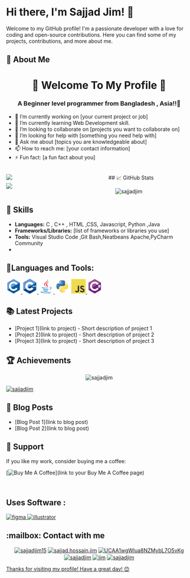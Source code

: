 # Hi there, I'm Sajjad Jim! 👋
Welcome to my GitHub profile! I'm a passionate developer with a love for coding and open-source contributions. Here you can find some of my projects, contributions, and more about me.
## 🌟 About Me
<h1 align="center">🍁 Welcome To My Profile 🍁</h1>
<h3 align="center">A Beginner level programmer  from Bangladesh , Asia!!🥸</h3>
     



- 🔭 I’m currently working on [your current project or job]
- 🌱 I’m currently learning Web Development skill.
- 👯 I’m looking to collaborate on [projects you want to collaborate on]
- 🤔 I’m looking for help with [something you need help with]
- 💬 Ask me about [topics you are knowledgeable about]
- 📫 How to reach me: [your contact information]
- ⚡ Fun fact: [a fun fact about you]


<br>
## 📈 GitHub Stats
<img  align="left" width="55%"  src = "https://github-readme-stats.vercel.app/api?username=sajjadjim&show_icons=true&hide_border=true&&count_private=true&include_all_commits=true" />
<img  align="left" width ="32%"  src = "https://github-readme-stats.vercel.app/api/top-langs/?username=sajjadjim&exclude_repo=KNN-Image-Classification&show_icons=true&hide_border=true&layout=compact&langs_count=10" /> 
<p align="center" align="left" > <img width="50%" src="https://github-readme-streak-stats.herokuapp.com/?user=sajjadjim&" alt="sajjadjim" /> </p>

## 🚀 Skills

- **Languages:** C , C++ , HTML ,CSS, Javascript, Python ,Java
- **Frameworks/Libraries:** [list of frameworks or libraries you use]
- **Tools:** Visual Studio Code ,Git Bash,Neatbeans Apache,PyCharm Community
- <br>
<h2 align="left">🧰Languages and Tools:</h2>
<p align="left"> <a href="https://www.cprogramming.com/" target="_blank" rel="noreferrer"> <img src="https://raw.githubusercontent.com/devicons/devicon/master/icons/c/c-original.svg" alt="c" width="40" height="40"/> </a> <a href="https://www.w3schools.com/cpp/" target="_blank" rel="noreferrer"> <img src="https://raw.githubusercontent.com/devicons/devicon/master/icons/cplusplus/cplusplus-original.svg" alt="cplusplus" width="40" height="40"/> </a> <a href="https://www.w3schools.com/cs/" target="_blank" rel="noreferrer"> </a> <a href="https://www.java.com" target="_blank" rel="noreferrer"> <img src="https://raw.githubusercontent.com/devicons/devicon/master/icons/java/java-original.svg" alt="java" width="40" height="40"/> <a href="https://www.python.org" target="_blank" rel="noreferrer"> <img src="https://raw.githubusercontent.com/devicons/devicon/master/icons/python/python-original.svg" alt="python" width="40" height="40"/></a> <a href="https://developer.mozilla.org/en-US/docs/Web/JavaScript" target="_blank" rel="noreferrer"> <img src="https://raw.githubusercontent.com/devicons/devicon/master/icons/javascript/javascript-original.svg" alt="javascript" width="40" height="40"/> </a> </a>   <img src="https://raw.githubusercontent.com/devicons/devicon/master/icons/csharp/csharp-original.svg" alt="csharp" width="40" height="40"/> 

## 📚 Latest Projects
- [Project 1](link to project) - Short description of project 1
- [Project 2](link to project) - Short description of project 2
- [Project 3](link to project) - Short description of project 3

## 🏆 Achievements
<p align="center" align="left"> <img src="https://komarev.com/ghpvc/?username=sajjadjim&label=Profile%20views&color=0e75b6&style=flat" alt="sajjadjim" /> </p>
<p align="left"> <a href="https://github.com/ryo-ma/github-profile-trophy"><img src="https://github-profile-trophy.vercel.app/?username=sajjadjim" alt="sajjadjim" /></a> </p>




## 📝 Blog Posts
- [Blog Post 1](link to blog post)
- [Blog Post 2](link to blog post)

## 💖 Support

If you like my work, consider buying me a coffee:

[![Buy Me A Coffee](https://img.shields.io/badge/-Buy%20Me%20A%20Coffee-FFDD00?style=flat&logo=buy-me-a-coffee&logoColor=black)](link to your Buy Me A Coffee page)



<br>
<h2 align="left"> Uses Software :</h2>
<p align="left">
</p>
<p align="left"> </a> <a href="https://www.figma.com/" target="_blank" rel="noreferrer"> <img src="https://www.vectorlogo.zone/logos/figma/figma-icon.svg" alt="figma" width="40" height="40"/> </a><a href="https://www.adobe.com/in/products/illustrator.html" target="_blank" rel="noreferrer"> <img src="https://www.vectorlogo.zone/logos/adobe_illustrator/adobe_illustrator-icon.svg" alt="illustrator" width="40" height="40"/>  </a>  





<h2 align="left"> :mailbox: Contact with me</h2>
<p align="center">
<a href="https://fb.com/sajjadjim15" target="blank"><img align="center" src="https://raw.githubusercontent.com/rahuldkjain/github-profile-readme-generator/master/src/images/icons/Social/facebook.svg" alt="sajjadjim15" height="40" width="40" /></a> <a> </a> <a> </a>
<a href="https://instagram.com/sajjad.hossain.jim" target="blank"><img align="center" src="https://raw.githubusercontent.com/rahuldkjain/github-profile-readme-generator/master/src/images/icons/Social/instagram.svg" alt="sajjad.hossain.jim" height="40" width="40" /></a>
<a href="https://www.youtube.com/channel/UCAA1wgWlua8NZMybL7O5vKg" target="blank"><img align="center" src="https://raw.githubusercontent.com/rahuldkjain/github-profile-readme-generator/master/src/images/icons/Social/youtube.svg" alt="UCAA1wgWlua8NZMybL7O5vKg" height="40" width="40" /></a></a>
<a href="https://discord.gg/sajjadjim" target="blank"><img align="center" src="https://raw.githubusercontent.com/rahuldkjain/github-profile-readme-generator/master/src/images/icons/Social/discord.svg" alt="sajjadjim" height="40" width="40" /></a>
<a href="https://twitter.com/jim" target="blank"><img align="center" src="https://raw.githubusercontent.com/rahuldkjain/github-profile-readme-generator/master/src/images/icons/Social/twitter.svg" alt="jim" height="40" width="40" /></a>
 <a href="https://linkedin.com/in/sajjadjim" target="blank"><img align="center" src="https://raw.githubusercontent.com/rahuldkjain/github-profile-readme-generator/master/src/images/icons/Social/linked-in-alt.svg" alt="sajjadjim" height="40" width="40" /> 
</p>
</p>


Thanks for visiting my profile! Have a great day! 😊












